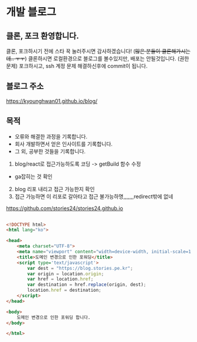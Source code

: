 # 개발 블로그

## 클론, 포크 환영합니다.

클론, 포크하시기 전에 스타 꾹 눌러주시면 감사하겠습니다! (~~많은 분들이 클론해가시는데.. ㅜㅜ~~)
클론하시면 로컬환경으로 블로그를 볼수있지만, 배포는 안될것입니다. (권한문제)
포크하시고, ssh 계정 문제 해결하신후에 commit이 됩니다.

## 블로그 주소

https://kyounghwan01.github.io/blog/

## 목적

- 오류와 해결한 과정을 기록합니다.
- 회사 개발하면서 얻은 인사이트를 기록합니다.
- 그 외, 공부한 것들을 기록합니다.

1. blog/react로 접근가능하도록 코딩 -> getBuild 함수 수정

- ga잡히는 것 확인

2. blog 리포 내리고 접근 가능한지 확인
3. 접근 가능하면 이 리포로 갈아타고 접근 불가능하명,,,,,,,redirect밖에 없네


https://github.com/stories24/stories24.github.io
```html
  
<!DOCTYPE html>
<html lang="ko">

<head>
    <meta charset="UTF-8">
    <meta name="viewport" content="width=device-width, initial-scale=1.0">
    <title>도메인 변경으로 인한 포워딩</title>
    <script type='text/javascript'>
        var dest = "https://blog.stories.pe.kr";
        var origin = location.origin;
        var href = location.href;
        var destination = href.replace(origin, dest);
        location.href = destination;
    </script>
</head>

<body>
    도메인 변경으로 인한 포워딩 합니다.
</body>

</html>
```
